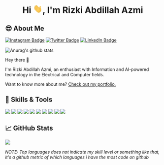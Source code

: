 <h1 align="center">Hi <img src="https://raw.githubusercontent.com/rizkiabdillahazmi/rizkiabdillahazmi/master/wave.gif" width="30px">, I'm Rizki Abdillah Azmi</h1>

## 😎 About Me
[![Instagram Badge](https://img.shields.io/badge/Instagram-Profile-Informational?style=flat&logo=instagram&logoColor=white&color=1CA2F1)](https://www.instagram.com/rizkiabdillahazmi/)
[![Twitter Badge](https://img.shields.io/badge/Twitter-Profile-informational?style=flat&logo=twitter&logoColor=white&color=1CA2F1)](https://twitter.com/rizki_a_azmi)
[![LinkedIn Badge](https://img.shields.io/badge/LinkedIn-Profile-informational?style=flat&logo=linkedin&logoColor=white&color=0D76A8)](https://www.linkedin.com/in/rizki-abdillah-azmi-96b01a214/)

<img align="center" src="https://github-readme-stats.vercel.app/api?username=rizkiabdillahazmi&show_icons=true&include_all_commits=true&theme=default" alt="Anurag's github stats"/>

Hey there 👋

I'm Rizki Abdillah Azmi, an enthusiast with Information and AI-powered technology in the Electrical and Computer fields.

Want to know more about me? [Check out my portfolio.](http://rizkiabdillahazmi.my.id/)

## 🔧 Skills & Tools
![](https://img.shields.io/badge/OS-Linux-informational?style=flat&logo=linux&logoColor=white&color=2bbc8a)
![](https://img.shields.io/badge/Editor-PyCharm-informational?style=flat&logo=pycharm&logoColor=white&color=2bbc8a)
![](https://img.shields.io/badge/Editor-IntelliJ_IDEA-informational?style=flat&logo=intellijidea&logoColor=white&color=2bbc8a)
![](https://img.shields.io/badge/Editor-VSCODE-informational?style=flat&logo=visualstudiocode&logoColor=white&color=2bbc8a)
![](https://img.shields.io/badge/Code-Python-informational?style=flat&logo=python&logoColor=white&color=2bbc8a)
![](https://img.shields.io/badge/Code-JavaScript-informational?style=flat&logo=javascript&logoColor=white&color=2bbc8a)
![](https://img.shields.io/badge/Code-Java-informational?style=flat&logo=java&logoColor=white&color=2bbc8a)
![](https://img.shields.io/badge/Code-Golang-informational?style=flat&logo=go&logoColor=white&color=2bbc8a)
![](https://img.shields.io/badge/Shell-Bash-informational?style=flat&logo=gnu-bash&logoColor=white&color=2bbc8a)
![](https://img.shields.io/badge/Tools-PostgreSQL-informational?style=flat&logo=postgresql&logoColor=white&color=2bbc8a)


## &#x1f4c8; GitHub Stats

<img align="left" src="https://github-readme-stats.vercel.app/api/top-langs/?username=rizkiabdillahazmi&hide=html,text,tex,M&layout=compact&theme=default"/>

<br>

*NOTE: Top languages does not indicate my skill level or something like that, it's a github metric of which languages i have the most code on github*
<!-- <a href="https://github.com/rizkiabdillahazmi"> -->
<!--   <img align="center" src="https://github-readme-stats.vercel.app/api/top-langs/?username=rizkiabdillahazmi&hide=html,text,tex,M&title_color=ffffff&text_color=c9cacc&icon_color=2bbc8a&bg_color=1d1f21&langs_count=5" /> -->
<!-- </a> -->
